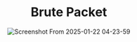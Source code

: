 <div align="center">
  <h1>Brute Packet</h1>
  <img src="https://github.com/user-attachments/assets/87f50a62-eb39-463b-91c9-ce73c4b3776c" alt="Screenshot From 2025-01-22 04-23-59">
</div>
